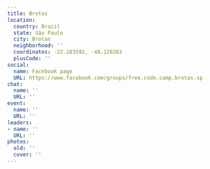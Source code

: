 ```yaml
---
title: Brotas
location:
  country: Brazil
  state: São Paulo
  city: Brotas
  neighborhood: ''
  coordinates: -22.283592, -48.120203
  plusCode: ''
social:
  name: Facebook page
  URL: https://www.facebook.com/groups/free.code.camp.brotas.sp
chat:
  name: ''
  URL: ''
event:
  name: ''
  URL: ''
leaders:
- name: ''
  URL: ''
photos:
  old: ''
  cover: ''
---
```

